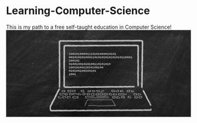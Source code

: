 # Learning-Computer-Science
This is my path to a free self-taught education in Computer Science!
![Image description](rsz_chalkboard_web.jpg)

